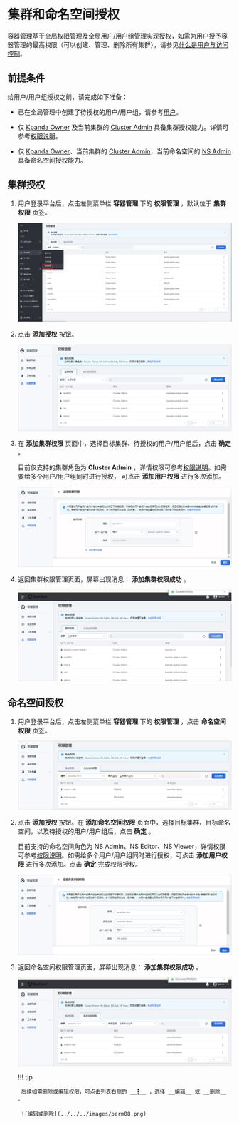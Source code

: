 # 集群和命名空间授权

容器管理基于全局权限管理及全局用户/用户组管理实现授权，如需为用户授予容器管理的最高权限（可以创建、管理、删除所有集群），请参见[什么是用户与访问控制](../../ghippo/access-control/iam.md)。

## 前提条件

给用户/用户组授权之前，请完成如下准备：

- 已在全局管理中创建了待授权的用户/用户组，请参考[用户](../../ghippo/access-control/user.md)。

- 仅 [Kpanda Owner](../../../ghippo/access-control/global.mdbal.md) 及当前集群的 [Cluster Admin](permission-brief.md) 具备集群授权能力。详情可参考[权限说明](permission-brief.md)。

- 仅 [Kpanda Owner](../../../ghippo/access-control/global.mdbal.md)、当前集群的 [Cluster Admin](permission-brief.md)，当前命名空间的 [NS Admin](permission-brief.md) 具备命名空间授权能力。

## 集群授权

1. 用户登录平台后，点击左侧菜单栏 __容器管理__ 下的 __权限管理__ ，默认位于 __集群权限__ 页签。

    ![集群权限](../../../images/perm01.png)

2. 点击 __添加授权__ 按钮。

    ![添加授权](../../../images/perm02.png)

3. 在 __添加集群权限__ 页面中，选择目标集群、待授权的用户/用户组后，点击 __确定__ 。

    目前仅支持的集群角色为 __Cluster Admin__ ，详情权限可参考[权限说明](permission-brief.md)。如需要给多个用户/用户组同时进行授权， 可点击 __添加用户权限__ 进行多次添加。

    ![添加集群权限](../../../images/perm03.png)

4. 返回集群权限管理页面，屏幕出现消息： __添加集群权限成功__ 。

    ![添加成功](../../../images/perm04.png)

## 命名空间授权

1. 用户登录平台后，点击左侧菜单栏 __容器管理__ 下的 __权限管理__ ，点击 __命名空间权限__ 页签。

    ![命名空间权限](../../../images/perm05.png)

2. 点击 __添加授权__ 按钮。在 __添加命名空间权限__ 页面中，选择目标集群、目标命名空间，以及待授权的用户/用户组后，点击 __确定__ 。

    目前支持的命名空间角色为 NS Admin、NS Editor、NS Viewer，详情权限可参考[权限说明](permission-brief.md)。如需给多个用户/用户组同时进行授权，可点击 __添加用户权限__ 进行多次添加。点击 __确定__ 完成权限授权。

    ![添加命名空间权限](../../../images/perm06.png)

3. 返回命名空间权限管理页面，屏幕出现消息： __添加集群权限成功__ 。

    ![添加成功](../../../images/perm07.png)

    !!! tip

        后续如需删除或编辑权限，可点击列表右侧的 __┇__ ，选择 __编辑__ 或 __删除__ 。

        ![编辑或删除](../../../images/perm08.png)

